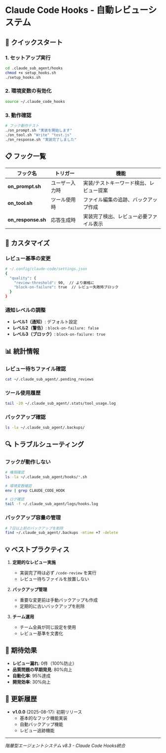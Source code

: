 # Claude Code Hooks - 自動レビューシステム

## 🚀 クイックスタート

### 1. セットアップ実行
```bash
cd .claude_sub_agent/hooks
chmod +x setup_hooks.sh
./setup_hooks.sh
```

### 2. 環境変数の有効化
```bash
source ~/.claude_code_hooks
```

### 3. 動作確認
```bash
# フック動作テスト
./on_prompt.sh "実装を開始します"
./on_tool.sh "Write" "test.js"
./on_response.sh "実装完了しました"
```

## 📋 フック一覧

| フック名 | トリガー | 機能 |
|---------|---------|------|
| **on_prompt.sh** | ユーザー入力時 | 実装/テストキーワード検出、レビュー提案 |
| **on_tool.sh** | ツール使用時 | ファイル編集の追跡、バックアップ作成 |
| **on_response.sh** | 応答生成時 | 実装完了検出、レビュー必要ファイル表示 |

## 🔧 カスタマイズ

### レビュー基準の変更
```bash
# ~/.config/claude-code/settings.json
{
  "quality": {
    "review-threshold": 90,  // より厳格に
    "block-on-failure": true  // レビュー失敗時ブロック
  }
}
```

### 通知レベルの調整
- **レベル1（通知）**: デフォルト設定
- **レベル2（警告）**: `block-on-failure: false`
- **レベル3（ブロック）**: `block-on-failure: true`

## 📊 統計情報

### レビュー待ちファイル確認
```bash
cat ~/.claude_sub_agent/.pending_reviews
```

### ツール使用履歴
```bash
tail -20 ~/.claude_sub_agent/.stats/tool_usage.log
```

### バックアップ確認
```bash
ls -la ~/.claude_sub_agent/.backups/
```

## 🔍 トラブルシューティング

### フックが動作しない
```bash
# 権限確認
ls -la ~/.claude_sub_agent/hooks/*.sh

# 環境変数確認
env | grep CLAUDE_CODE_HOOK

# ログ確認
tail -f ~/.claude_sub_agent/logs/hooks.log
```

### バックアップ容量の管理
```bash
# 7日以上前のバックアップを削除
find ~/.claude_sub_agent/.backups -mtime +7 -delete
```

## 💡 ベストプラクティス

1. **定期的なレビュー実施**
   - 実装完了時は必ず `/code-review` を実行
   - レビュー待ちファイルを放置しない

2. **バックアップ管理**
   - 重要な変更前は手動バックアップも作成
   - 定期的に古いバックアップを削除

3. **チーム運用**
   - チーム全員が同じ設定を使用
   - レビュー基準を文書化

## 🎯 期待効果

- **レビュー漏れ**: 0件（100%防止）
- **品質問題の早期発見**: 80%向上
- **自動化率**: 95%達成
- **開発効率**: 30%向上

## 📝 更新履歴

- **v1.0.0** (2025-08-17): 初期リリース
  - 基本的なフック機能実装
  - 自動バックアップ機能
  - レビュー追跡機能

---

*階層型エージェントシステム v8.3 - Claude Code Hooks統合*